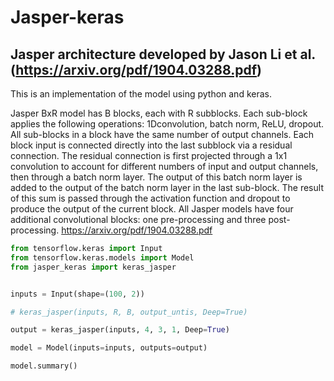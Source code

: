# Jasper-keras
## Jasper architecture developed by Jason Li et al. (https://arxiv.org/pdf/1904.03288.pdf)

This is an implementation of the model using python and keras.

Jasper BxR model has B blocks, each with R subblocks. 
Each sub-block applies the following operations: 
      1Dconvolution, 
      batch norm, 
      ReLU, 
      dropout.
All sub-blocks in a block have the same number of output channels.
Each block input is connected directly into the last subblock via 
a residual connection. The residual connection is first projected 
through a 1x1 convolution to account for different numbers of input 
and output channels, then through a batch norm layer. The output
of this batch norm layer is added to the output of the batch norm
layer in the last sub-block. The result of this sum is passed 
through the activation function and dropout to produce the output 
of the current block.
All Jasper models have four additional convolutional
blocks: one pre-processing and three post-processing.
https://arxiv.org/pdf/1904.03288.pdf

```python
from tensorflow.keras import Input
from tensorflow.keras.models import Model
from jasper_keras import keras_jasper


inputs = Input(shape=(100, 2))

# keras_jasper(inputs, R, B, output_untis, Deep=True)

output = keras_jasper(inputs, 4, 3, 1, Deep=True)

model = Model(inputs=inputs, outputs=output)

model.summary()
```
